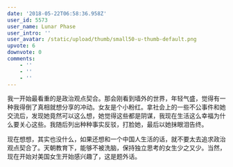 ```yaml
---
date: '2018-05-22T06:58:36.958Z'
user_id: 5573
user_name: Lunar Phase
user_intro: ''
user_avatar: /static/upload/thumb/small50-u-thumb-default.png
upvote: 6
downvote: 0
comments:
    - ''
    - ''
    - ''
---
```


我一开始最看重的是政治观点契合。那会刚看到墙外的世界，年轻气盛，觉得有一种我得倒了真相就想分享的冲动。女友是个小粉红。拿社会上的一些不公事件和她交流后，发现她竟然可以这么想，她觉得这些都是阴谋，我现在生活这么幸福为什么要关心这些。我随后列出种种事实反驳，打脸她，最后以她抹眼泪告终。

现在想想，其实也没什么，如果还想和一个中国人生活的话，就不要太去追求政治观点契合了。天朝教育下，能够不被洗脑，保持独立思考的女生少之又少。当然，现在开始对美国女生开始感兴趣了，这是题外话。
